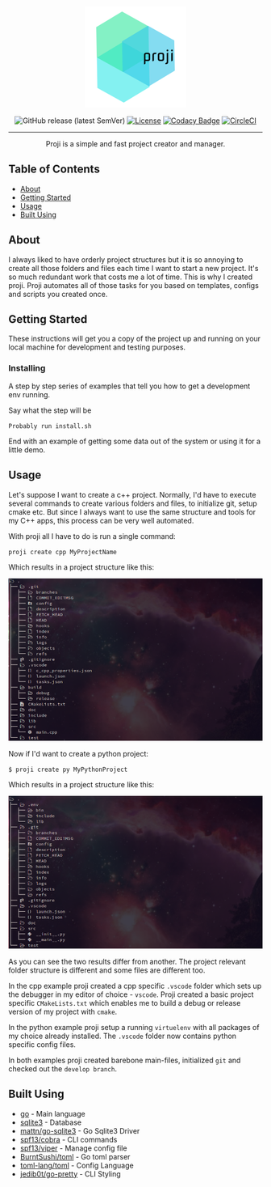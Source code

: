 <p align="center">
  <a href="" rel="noopener">
 <img width=200px height=200px src="assets/proji-freelogodesign-200x200.png" alt="Project logo"></a>
</p>

<!--<h3 align="center">proji</h3>-->

<div align="center">

![GitHub release (latest SemVer)](https://img.shields.io/github/v/release/nikoksr/proji?sort=semver)
[![License](https://img.shields.io/badge/license-MIT-blue.svg)](/LICENSE)
[![Codacy Badge](https://api.codacy.com/project/badge/Grade/eeca082de1164065a553b3cfcfa92cb7)](https://www.codacy.com/manual/nikoksr/proji?utm_source=github.com&amp;utm_medium=referral&amp;utm_content=nikoksr/proji&amp;utm_campaign=Badge_Grade)
[![CircleCI](https://circleci.com/gh/nikoksr/proji/tree/master.svg?style=svg&circle-token=437a39b49c4fbc9656f7aed86aea369d584ecb87)](https://circleci.com/gh/nikoksr/proji/tree/master)

</div>

---

<p align="center">Proji is a simple and fast project creator and manager.
    <br>
</p>

## Table of Contents

- [About](#about)
- [Getting Started](#getting_started)
- [Usage](#usage)
- [Built Using](#built_using)

## About <a name = "about"></a>

I always liked to have orderly project structures but it is so annoying to create all those folders and files each time I want to start a new project. It's so much redundant work that costs me a lot of time. This is why I created proji. Proji automates all of those tasks for you based on templates, configs and scripts you created once.

## Getting Started <a name = "getting_started"></a>

These instructions will get you a copy of the project up and running on your local machine for development and testing purposes.

### Installing

A step by step series of examples that tell you how to get a development env running.

Say what the step will be

```
Probably run install.sh
```

End with an example of getting some data out of the system or using it for a little demo.

## Usage <a name="usage"></a>

Let's suppose I want to create a c++ project. Normally, I'd have to execute several commands to create various folders and files, to initialize git, setup cmake etc. But since I always want to use the same structure and tools for my C++ apps, this process can be very well automated.

With proji all I have to do is run a single command:

```
proji create cpp MyProjectName
```

Which results in a project structure like this:

![proji create result](assets/proji-create-result-cpp.png)

Now if I'd want to create a python project:

```
$ proji create py MyPythonProject
```

Which results in a project structure like this:

![proji create result](assets/proji-create-result-python.png)

As you can see the two results differ from another. The project relevant folder structure is different and some files are different too.

In the cpp example proji created a cpp specific `.vscode` folder which sets up the debugger in my editor of choice - `vscode`. Proji created a basic project specific `CMakeLists.txt` which enables me to build a debug or release version of my project with `cmake`.

In the python example proji setup a running `virtuelenv` with all packages of my choice already installed. The `.vscode` folder now contains python specific config files.

In both examples proji created barebone main-files, initialized `git` and checked out the `develop branch`.

## Built Using <a name = "built_using"></a>

- [go](https://golang.org/) - Main language
- [sqlite3](https://www.sqlite.org/index.html) - Database
- [mattn/go-sqlite3](https://github.com/mattn/go-sqlite3) - Go Sqlite3 Driver
- [spf13/cobra](https://github.com/spf13/cobra) - CLI commands
- [spf13/viper](https://github.com/spf13/viper) - Manage config file
- [BurntSushi/toml](https://github.com/BurntSushi/toml) - Go toml parser
- [toml-lang/toml](https://github.com/toml-lang/toml) - Config Language
- [jedib0t/go-pretty](https://github.com/jedib0t/go-pretty) - CLI Styling
